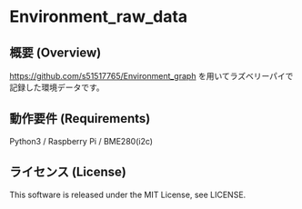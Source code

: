 # Environment_raw_data

## 概要 (Overview)

https://github.com/s51517765/Environment_graph を用いてラズベリーパイで記録した環境データです。

## 動作要件 (Requirements)

Python3 / Raspberry Pi / BME280(i2c)

## ライセンス (License)

This software is released under the MIT License, see LICENSE.

